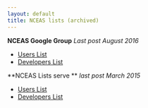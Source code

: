```yaml
---
layout: default
title: NCEAS lists (archived)
---
```


**NCEAS Google Group**
_Last post August 2016_

* [Users List](https://groups.google.com/a/admb-project.org/d/forum/users)
* [Developers List](https://groups.google.com/a/admb-project.org/d/forum/developers)

**NCEAS Lists serve **
_last post March 2015_

* [Users List](http://lists.admb-project.org/pipermail/users/)
* [Developers List](http://lists.admb-project.org/pipermail/developers/)
